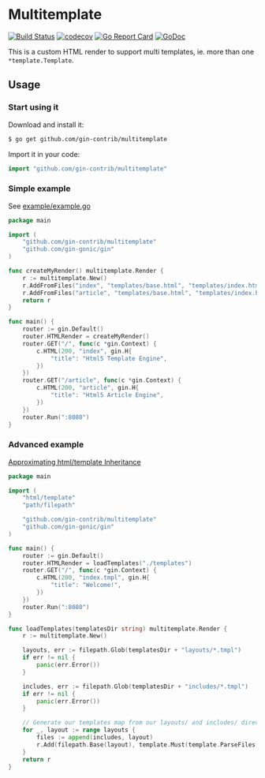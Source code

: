 # Multitemplate

[![Build Status](https://travis-ci.org/gin-contrib/multitemplate.svg)](https://travis-ci.org/gin-contrib/multitemplate)
[![codecov](https://codecov.io/gh/gin-contrib/multitemplate/branch/master/graph/badge.svg)](https://codecov.io/gh/gin-contrib/multitemplate)
[![Go Report Card](https://goreportcard.com/badge/github.com/gin-contrib/multitemplate)](https://goreportcard.com/report/github.com/gin-contrib/multitemplate)
[![GoDoc](https://godoc.org/github.com/gin-contrib/multitemplate?status.svg)](https://godoc.org/github.com/gin-contrib/multitemplate)

This is a custom HTML render to support multi templates, ie. more than one `*template.Template`.

## Usage

### Start using it

Download and install it:

```sh
$ go get github.com/gin-contrib/multitemplate
```

Import it in your code:

```go
import "github.com/gin-contrib/multitemplate"
```

### Simple example

See [example/example.go](example/example.go)

[embedmd]:# (example/example.go go)
```go
package main

import (
	"github.com/gin-contrib/multitemplate"
	"github.com/gin-gonic/gin"
)

func createMyRender() multitemplate.Render {
	r := multitemplate.New()
	r.AddFromFiles("index", "templates/base.html", "templates/index.html")
	r.AddFromFiles("article", "templates/base.html", "templates/index.html", "templates/article.html")
	return r
}

func main() {
	router := gin.Default()
	router.HTMLRender = createMyRender()
	router.GET("/", func(c *gin.Context) {
		c.HTML(200, "index", gin.H{
			"title": "Html5 Template Engine",
		})
	})
	router.GET("/article", func(c *gin.Context) {
		c.HTML(200, "article", gin.H{
			"title": "Html5 Article Engine",
		})
	})
	router.Run(":8080")
}
```

### Advanced example

[Approximating html/template Inheritance](https://elithrar.github.io/article/approximating-html-template-inheritance/)

```go
package main

import (
	"html/template"
	"path/filepath"

	"github.com/gin-contrib/multitemplate"
	"github.com/gin-gonic/gin"
)

func main() {
	router := gin.Default()
	router.HTMLRender = loadTemplates("./templates")
	router.GET("/", func(c *gin.Context) {
		c.HTML(200, "index.tmpl", gin.H{
			"title": "Welcome!",
		})
	})
	router.Run(":8080")
}

func loadTemplates(templatesDir string) multitemplate.Render {
	r := multitemplate.New()

	layouts, err := filepath.Glob(templatesDir + "layouts/*.tmpl")
	if err != nil {
		panic(err.Error())
	}

	includes, err := filepath.Glob(templatesDir + "includes/*.tmpl")
	if err != nil {
		panic(err.Error())
	}

	// Generate our templates map from our layouts/ and includes/ directories
	for _, layout := range layouts {
		files := append(includes, layout)
		r.Add(filepath.Base(layout), template.Must(template.ParseFiles(files...)))
	}
	return r
}
```
